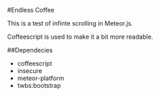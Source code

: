 #Endless Coffee

This is a test of infinte scrolling in Meteor.js.

Coffeescript is used to make it a bit more readable.

##Dependecies
* coffeescript
* insecure
* meteor-platform
* twbs:bootstrap

